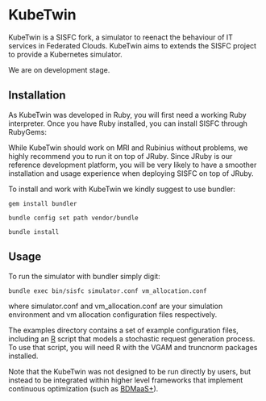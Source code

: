 # KubeTwin

KubeTwin is a SISFC fork, a simulator to reenact the behaviour of IT services in Federated Clouds. 
KubeTwin aims to extends the SISFC project to provide a Kubernetes simulator.

We are on development stage. 


## Installation

As KubeTwin was developed in Ruby, you will first need a working Ruby interpreter.
Once you have Ruby installed, you can install SISFC through RubyGems:

While KubeTwin should work on MRI and Rubinius without problems, we highly
recommend you to run it on top of JRuby. Since JRuby is our reference
development platform, you will be very likely to have a smoother installation
and usage experience when deploying SISFC on top of JRuby.

To install and work with KubeTwin we kindly suggest to use bundler:

    gem install bundler

    bundle config set path vendor/bundle

    bundle install

## Usage

To run the simulator with bundler simply digit:

    bundle exec bin/sisfc simulator.conf vm_allocation.conf

where simulator.conf and vm\_allocation.conf are your simulation environment
and vm allocation configuration files respectively.

The examples directory contains a set of example configuration files, including
an [R](http://www.r-project.org) script that models a stochastic request
generation process. To use that script, you will need R with the VGAM and
truncnorm packages installed.

Note that the KubeTwin was not designed to be run directly by users, but instead
to be integrated within higher level frameworks that implement continuous
optimization (such as [BDMaaS+](https://github.com/DSG-UniFE/bdmaas-plus-core)).



